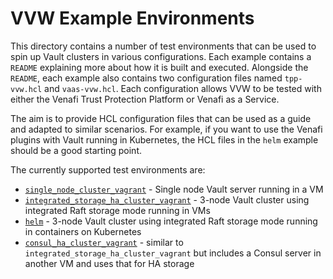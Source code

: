 # VVW Example Environments

This directory contains a number of test environments that can be used to spin up Vault clusters in various configurations.
Each example contains a `README` explaining more about how it is built and executed.
Alongside the `README`, each example also contains two configuration files named `tpp-vvw.hcl` and `vaas-vvw.hcl`.
Each configuration allows VVW to be tested with either the Venafi Trust Protection Platform or Venafi as a Service.

The aim is to provide HCL configuration files that can be used as a guide and adapted to similar scenarios.
For example, if you want to use the Venafi plugins with Vault running in Kubernetes, the HCL files in the `helm` example should be a good starting point.

The currently supported test environments are:

- [`single_node_cluster_vagrant`](single_node_cluster_vagrant/README.md) - Single node Vault server running in a VM
- [`integrated_storage_ha_cluster_vagrant`](integrated_storage_ha_cluster_vagrant/README.md) - 3-node Vault cluster using integrated Raft storage mode running in VMs
- [`helm`](helm/README.md) - 3-node Vault cluster using integrated Raft storage mode running in containers on Kubernetes
- [`consul_ha_cluster_vagrant`](consul_ha_cluster_vagrant/README.md) - similar to `integrated_storage_ha_cluster_vagrant` but includes a Consul server in another VM and uses that for HA storage